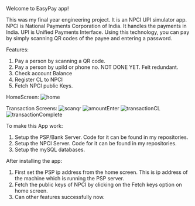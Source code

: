 Welcome to EasyPay app!

This was my final year engineering project. It is an NPCI UPI simulator app.
NPCI is National Payments Corporation of India. It handles the payments in India.
UPI is Unified Payments Interface. Using this technology, you can pay by simply scanning QR codes of the payee and entering a password.

Features:

1. Pay a person by scanning a QR code.
2. Pay a person by upiId or phone no. NOT DONE YET. Felt redundant.
3. Check account Balance
4. Register CL to NPCI
5. Fetch NPCI public Keys.

HomeScreen:
![home](https://github.com/Anand-Avinash-Bhalerao/EasyPay/assets/87852860/07323f24-eefc-4fc3-8ff9-d18b5f3ef16e)

Transaction Screens:
![scanqr](https://github.com/Anand-Avinash-Bhalerao/EasyPay/assets/87852860/90c85ad5-4936-4d31-9fc0-460d0c29390b) 
![amountEnter](https://github.com/Anand-Avinash-Bhalerao/EasyPay/assets/87852860/c4997e1e-121d-40e7-8907-4d7dc77304b6)
![transactionCL](https://github.com/Anand-Avinash-Bhalerao/EasyPay/assets/87852860/0840929c-40cb-43f9-937f-2b4b4fae8840)
![transactionComplete](https://github.com/Anand-Avinash-Bhalerao/EasyPay/assets/87852860/247230b3-c00f-4032-8370-f557c81e9878)




To make this App work:
1. Setup the PSP/Bank Server. Code for it can be found in my repositories.
2. Setup the NPCI Server. Code for it can be found in my repositories.
3. Setup the mySQL databases.

After installing the app:
1. First set the PSP ip address from the home screen. This is ip address of the machine which is running the PSP server.
2. Fetch the public keys of NPCI by clicking on the Fetch keys option on home screen.
3. Can other features successfully now.
